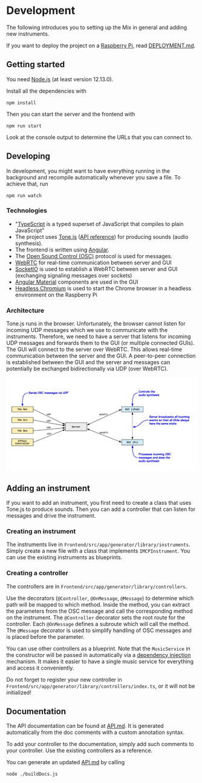 # Development
The following introduces you to setting up the Mix in general and adding new instruments.

If you want to deploy the project on a [Raspberry Pi], read [DEPLOYMENT.md](Documentation/deployment.md).

## Getting started
You need [Node.js] (at least version 12.13.0).

Install all the dependencies with
```
npm install
```

Then you can start the server and the frontend with
```
npm run start
```
Look at the console output to determine the URLs that you can connect to.

## Developing
In development, you might want to have everything running in the background and recompile automatically whenever you save a file. To achieve that, run
```
npm run watch
```

### Technologies
- "[TypeScript] is a typed superset of JavaScript that compiles to plain JavaScript"
- The project uses [Tone.js] ([API reference](https://tonejs.github.io/docs/14.4.79/Tone)) for producing sounds (audio synthesis).
- The frontend is written using [Angular].
- The [Open Sound Control (OSC)](http://opensoundcontrol.org/introduction-osc) protocol is used for messages.
- [WebRTC] for real-time communication between server and GUI
- [SocketIO] is used to establish a WebRTC between server and GUI (exchanging signaling messages over sockets)
- [Angular Material] components are used in the GUI
- [Headless Chromium] is used to start the Chrome browser in a headless environment on the Raspberry Pi

[Node.js]: https://nodejs.org/en/
[Tone.js]: https://tonejs.github.io/
[Angular]: https://angular.io/
[WebRTC]: https://developer.mozilla.org/en-US/docs/Web/API/WebRTC_API
[SocketIO]: https://socket.io/
[Angular Material]: https://material.angular.io/
[Headless Chromium]: https://developers.google.com/web/updates/2017/04/headless-chrome
[TypeScript]: https://www.typescriptlang.org/
[Raspberry Pi]: https://www.raspberrypi.org/

### Architecture
Tone.js runs in the browser. Unfortunately, the browser cannot listen for incoming UDP messages which we use to communicate with the instruments. Therefore, we need to have a server that listens for incoming UDP messages and forwards them to the GUI (or multiple connected GUIs).
The GUI will connect to the server over WebRTC. This allows real-time communication between the server and the GUI. A peer-to-peer connection is established between the GUI and the server and messages can potentially be exchanged bidirectionally via UDP (over WebRTC).

![Simplified Architecture](images/architecture.png "Simplified Architecture")

## Adding an instrument
If you want to add an instrument, you first need to create a class that uses Tone.js to produce sounds. Then you can add a controller that can listen for messages and drive the instrument.

### Creating an instrument
The instruments live in `Frontend/src/app/generator/library/instruments`. Simply create a new file with a class that implements `IMCPInstrument`. You can use the existing instruments as blueprints.

### Creating a controller
The controllers are in `Frontend/src/app/generator/library/controllers`.

Use the decorators (`@Controller`, `@OnMessage`, `@Message`) to determine which path will be mapped to which method. Inside the method, you can extract the parameters from the OSC message and call the corresponding method on the instrument. The `@Controller` decorator sets the root route for the controller. Each `@OnMessage` defines a subroute which will call the method. The `@Message` decorator is used to simplify handling of OSC messages and is placed before the parameter.

You can use other controllers as a blueprint. Note that the `MusicService` in the constructor will be passed in automatically via a [dependency injection](https://www.freecodecamp.org/news/a-quick-intro-to-dependency-injection-what-it-is-and-when-to-use-it-7578c84fa88f/) mechanism. It makes it easier to have a single music service for everything and access it conveniently.

Do not forget to register your new controller in `Frontend/src/app/generator/library/controllers/index.ts`, or it will not be initialized!

## Documentation
The API documentation can be found at [API.md](Documentation/api.md). It is generated automatically from the doc comments with a custom annotation syntax.

To add your controller to the documentation, simply add such comments to your controller. Use the existing controllers as a reference.

You can generate an updated [API.md](Documentation/api.md) by calling
```
node ./buildDocs.js
```
